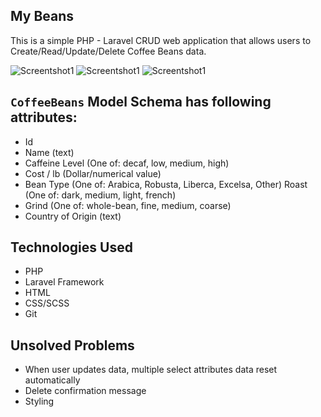 ## My Beans 

This is a simple PHP - Laravel CRUD web application that allows users to Create/Read/Update/Delete Coffee Beans data.

![Screentshot1](https://i.imgur.com/U3BKNG4.jpg)
![Screentshot1](https://i.imgur.com/PYvuRKJ.jpg)
![Screentshot1](https://i.imgur.com/bUTSkGb.jpg)


## `CoffeeBeans` Model Schema has following attributes:

- Id
- Name (text)
- Caffeine Level (One of: decaf, low, medium, high)
- Cost / lb (Dollar/numerical value)
- Bean Type (One of: Arabica, Robusta, Liberca, Excelsa, Other) Roast (One of: dark, medium, light, french)
- Grind (One of: whole-bean, fine, medium, coarse)
- Country of Origin (text)


## Technologies Used

- PHP
- Laravel Framework
- HTML
- CSS/SCSS
- Git


## Unsolved Problems 

- When user updates data, multiple select attributes data reset automatically
- Delete confirmation message
- Styling 

